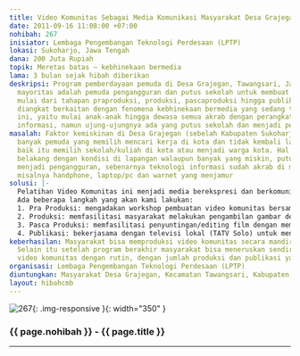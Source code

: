 ```yaml
---
title: Video Komunitas Sebagai Media Komunikasi Masyarakat Desa Grajegan
date: 2011-09-16 11:08:00 +07:00
nohibah: 267
inisiator: Lembaga Pengembangan Teknologi Perdesaan (LPTP)
lokasi: Sukoharjo, Jawa Tengah
dana: 200 Juta Rupiah
topik: Meretas batas – kebhinekaan bermedia
lama: 3 bulan sejak hibah diberikan
deskripsi: Program pemberdayaan pemuda di Desa Grajegan, Tawangsari, Jawa Tengah yang
  mayoritas adalah pemuda pengangguran dan putus sekolah untuk membuat video komunitas,
  mulai dari tahapan praproduksi, produksi, pascaproduksi hingga publikasi. Tema yang
  diangkat berkaitan dengan fenomena kebhinekaan bermedia yang sedang terjadi di desa
  ini, yaitu mulai anak-anak hingga dewasa semua akrab dengan perangkat teknologi
  informasi, namun ujung-ujungnya ada yang putus sekolah dan menjadi pengangguran
masalah: Faktor kemiskinan di Desa Grajegan (sebelah Kabupaten Sukoharjo) menyebabkan
  banyak pemuda yang memilih mencari kerja di kota dan tidak kembali lagi ke desa,
  baik itu memilih sekolah/kuliah di kota atau menjadi warga kota. Hal ini bertolak
  belakang dengan kondisi di lapangan walaupun banyak yang miskin, putus sekolah maupun
  menjadi pengangguran, sebenarnya teknologi informasi sudah akrab di masyarakat,
  misalnya handphone, laptop/pc dan warnet yang menjamur
solusi: |-
  Pelatihan Video Komunitas ini menjadi media berekspresi dan berkomunikasi antar anggota masyarakat untuk mencari inti permasalahan dan mencari jalan keluar bersama-sama.
  Ada beberapa langkah yang akan kami lakukan:
  1. Pra Produksi: mengadakan workshop pembuatan video komunitas bersama masyarakat mulai dari mengenal alat, riset, membuat naskah, belajar mengambil gambar, belajar editing dan evaluasi)
  2. Produksi: memfasilitasi masyarakat melakukan pengambilan gambar dengan memberikan 2 kamera video, 2 tripod dan 1 clip on microphone
  3. Pasca Produksi: memfasilitasi penyuntingan/editing film dengan memberikan 2 unit komputer editing
  4. Publikasi: bekerjasama dengan televisi lokal (TATV Solo) untuk menayangkan hasil karya masyarakat Desa Grajegan. Melakukan pemutaran di luar desa (sekolah, universitas, ruang publik di Sukoharjo dan sekitarnya). Melakukan pemutaran berupa layar tancap untuk menayangkan video hasil karya untuk ditonton bersama semua masyarakat dan diapresiasi bersama dan juga menjadi sarana diskusi memecahkan masalah. Proyek ini akan memberi keuntungan kepada masyarakat Desa Grajegan, Kecamatan Tawangsari, Kabupaten Sukoharjo, Jawa Tengah
keberhasilan: Masyarakat bisa memproduksi video komunitas secara mandiri setelah difasilitasi.
  Selain itu setelah program berakhir masyarakat bisa meneruskan sendiri pembuatan
  video komunitas dengan rutin, dengan jumlah produksi dan publikasi yang juga meningkat
organisasi: Lembaga Pengembangan Teknologi Perdesaan (LPTP)
diuntungkan: Masyarakat Desa Grajegan, Kecamatan Tawangsari, Kabupaten Sukoharjo, Jawa Tengah
layout: hibahcmb
---
```


![267](/static/img/hibahcmb/267.png){: .img-responsive }{: width="350" }

### {{ page.nohibah }} - {{ page.title }}

---
